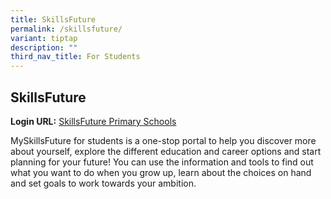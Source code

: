 ```yaml
---
title: SkillsFuture
permalink: /skillsfuture/
variant: tiptap
description: ""
third_nav_title: For Students
---
```

<h2>SkillsFuture</h2>
<p><strong>Login URL:</strong>  <a href="https://www.myskillsfuture.gov.sg/content/student/en/primary.html" rel="noopener noreferrer nofollow" target="_blank">SkillsFuture Primary Schools</a>
</p>
<p></p>
<p>MySkillsFuture for students is a one-stop portal to help you discover
more about yourself, explore the different education and career options
and start planning for your future! You can use the information and tools
to find out what you want to do when you grow up, learn about the choices
on hand and set goals to work towards your ambition.</p>